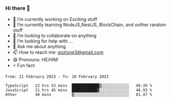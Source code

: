 ### Hi there 👋

<!--
**charlieScript/charlieScript** is a ✨ _special_ ✨ repository because its `README.md` (this file) appears on your GitHub profile.

Here are some ideas to get you started: -->

- 🔭 I’m currently working on Exciting stuff
- 🌱 I’m currently learning NodeJS,NestJS, BlockChain, and oother random stuff
- 👯 I’m looking to collaborate on anything
- 🤔 I’m looking for help with ...
- 💬 Ask me about anything
- 📫 How to reach me: gozione3@gmail.com
- 😄 Pronouns: HE/HIM
- ⚡ Fun fact: 
<!--START_SECTION:waka-->

```text
From: 21 February 2023 - To: 28 February 2023

TypeScript   22 hrs 53 mins  ████████████▒░░░░░░░░░░░░   49.39 %
JavaScript   21 hrs 45 mins  ███████████▓░░░░░░░░░░░░░   46.93 %
Other        40 mins         ▒░░░░░░░░░░░░░░░░░░░░░░░░   01.47 %
```

<!--END_SECTION:waka-->
